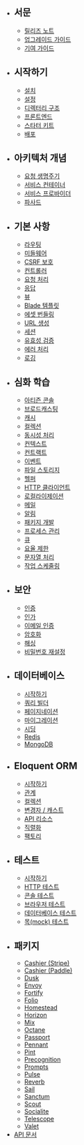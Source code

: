 - ## 서문
    - [릴리즈 노트](/docs/{{version}}/releases)
    - [업그레이드 가이드](/docs/{{version}}/upgrade)
    - [기여 가이드](/docs/{{version}}/contributions)
- ## 시작하기
    - [설치](/docs/{{version}}/installation)
    - [설정](/docs/{{version}}/configuration)
    - [디렉터리 구조](/docs/{{version}}/structure)
    - [프론트엔드](/docs/{{version}}/frontend)
    - [스타터 키트](/docs/{{version}}/starter-kits)
    - [배포](/docs/{{version}}/deployment)
- ## 아키텍처 개념
    - [요청 생명주기](/docs/{{version}}/lifecycle)
    - [서비스 컨테이너](/docs/{{version}}/container)
    - [서비스 프로바이더](/docs/{{version}}/providers)
    - [파사드](/docs/{{version}}/facades)
- ## 기본 사항
    - [라우팅](/docs/{{version}}/routing)
    - [미들웨어](/docs/{{version}}/middleware)
    - [CSRF 보호](/docs/{{version}}/csrf)
    - [컨트롤러](/docs/{{version}}/controllers)
    - [요청 처리](/docs/{{version}}/requests)
    - [응답](/docs/{{version}}/responses)
    - [뷰](/docs/{{version}}/views)
    - [Blade 템플릿](/docs/{{version}}/blade)
    - [에셋 번들링](/docs/{{version}}/vite)
    - [URL 생성](/docs/{{version}}/urls)
    - [세션](/docs/{{version}}/session)
    - [유효성 검증](/docs/{{version}}/validation)
    - [에러 처리](/docs/{{version}}/errors)
    - [로깅](/docs/{{version}}/logging)
- ## 심화 학습
    - [아티즌 콘솔](/docs/{{version}}/artisan)
    - [브로드캐스팅](/docs/{{version}}/broadcasting)
    - [캐시](/docs/{{version}}/cache)
    - [컬렉션](/docs/{{version}}/collections)
    - [동시성 처리](/docs/{{version}}/concurrency)
    - [컨텍스트](/docs/{{version}}/context)
    - [컨트랙트](/docs/{{version}}/contracts)
    - [이벤트](/docs/{{version}}/events)
    - [파일 스토리지](/docs/{{version}}/filesystem)
    - [헬퍼](/docs/{{version}}/helpers)
    - [HTTP 클라이언트](/docs/{{version}}/http-client)
    - [로컬라이제이션](/docs/{{version}}/localization)
    - [메일](/docs/{{version}}/mail)
    - [알림](/docs/{{version}}/notifications)
    - [패키지 개발](/docs/{{version}}/packages)
    - [프로세스 관리](/docs/{{version}}/processes)
    - [큐](/docs/{{version}}/queues)
    - [요율 제한](/docs/{{version}}/rate-limiting)
    - [문자열 처리](/docs/{{version}}/strings)
    - [작업 스케줄링](/docs/{{version}}/scheduling)
- ## 보안
    - [인증](/docs/{{version}}/authentication)
    - [인가](/docs/{{version}}/authorization)
    - [이메일 인증](/docs/{{version}}/verification)
    - [암호화](/docs/{{version}}/encryption)
    - [해싱](/docs/{{version}}/hashing)
    - [비밀번호 재설정](/docs/{{version}}/passwords)
- ## 데이터베이스
    - [시작하기](/docs/{{version}}/database)
    - [쿼리 빌더](/docs/{{version}}/queries)
    - [페이지네이션](/docs/{{version}}/pagination)
    - [마이그레이션](/docs/{{version}}/migrations)
    - [시딩](/docs/{{version}}/seeding)
    - [Redis](/docs/{{version}}/redis)
    - [MongoDB](/docs/{{version}}/mongodb)
- ## Eloquent ORM
    - [시작하기](/docs/{{version}}/eloquent)
    - [관계](/docs/{{version}}/eloquent-relationships)
    - [컬렉션](/docs/{{version}}/eloquent-collections)
    - [변경자 / 캐스트](/docs/{{version}}/eloquent-mutators)
    - [API 리소스](/docs/{{version}}/eloquent-resources)
    - [직렬화](/docs/{{version}}/eloquent-serialization)
    - [팩토리](/docs/{{version}}/eloquent-factories)
- ## 테스트
    - [시작하기](/docs/{{version}}/testing)
    - [HTTP 테스트](/docs/{{version}}/http-tests)
    - [콘솔 테스트](/docs/{{version}}/console-tests)
    - [브라우저 테스트](/docs/{{version}}/dusk)
    - [데이터베이스 테스트](/docs/{{version}}/database-testing)
    - [목(mock) 테스트](/docs/{{version}}/mocking)
- ## 패키지
    - [Cashier (Stripe)](/docs/{{version}}/billing)
    - [Cashier (Paddle)](/docs/{{version}}/cashier-paddle)
    - [Dusk](/docs/{{version}}/dusk)
    - [Envoy](/docs/{{version}}/envoy)
    - [Fortify](/docs/{{version}}/fortify)
    - [Folio](/docs/{{version}}/folio)
    - [Homestead](/docs/{{version}}/homestead)
    - [Horizon](/docs/{{version}}/horizon)
    - [Mix](/docs/{{version}}/mix)
    - [Octane](/docs/{{version}}/octane)
    - [Passport](/docs/{{version}}/passport)
    - [Pennant](/docs/{{version}}/pennant)
    - [Pint](/docs/{{version}}/pint)
    - [Precognition](/docs/{{version}}/precognition)
    - [Prompts](/docs/{{version}}/prompts)
    - [Pulse](/docs/{{version}}/pulse)
    - [Reverb](/docs/{{version}}/reverb)
    - [Sail](/docs/{{version}}/sail)
    - [Sanctum](/docs/{{version}}/sanctum)
    - [Scout](/docs/{{version}}/scout)
    - [Socialite](/docs/{{version}}/socialite)
    - [Telescope](/docs/{{version}}/telescope)
    - [Valet](/docs/{{version}}/valet)
- [API 문서](https://api.laravel.com/docs/12.x)
